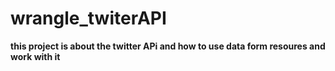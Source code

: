 # wrangle_twiterAPI

**this project is about the twitter APi and how to use data form resoures and work with it**
